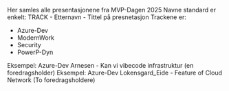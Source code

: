 Her samles alle presentasjonene fra MVP-Dagen 2025
Navne standard er enkelt: TRACK - Etternavn - Tittel på presnetasjon
Trackene er: 
  - Azure-Dev
  - ModernWork
  - Security
  - PowerP-Dyn

  
Eksempel: Azure-Dev Arnesen - Kan vi vibecode infrastruktur (en foredragsholder)
Eksempel: Azure-Dev Lokensgard_Eide - Feature of Cloud Network (To foredragsholdere)
